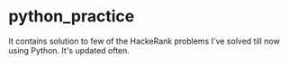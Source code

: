 # python_practice
It contains solution to few of the HackeRank problems I've solved till now using Python. It's updated often.
